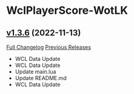 # WclPlayerScore-WotLK

## [v1.3.6](https://github.com/icaca/WclPlayerScore/tree/v1.3.6) (2022-11-13)
[Full Changelog](https://github.com/icaca/WclPlayerScore/commits/v1.3.6) [Previous Releases](https://github.com/icaca/WclPlayerScore/releases)

- WCL Data Update  
- WCL Data Update  
- Update main.lua  
- Update README.md  
- WCL Data Update  
